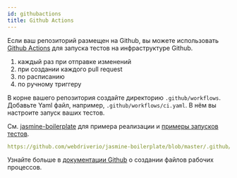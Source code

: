 ```yaml
---
id: githubactions
title: Github Actions
---
```


Если ваш репозиторий размещен на Github, вы можете использовать [Github Actions](https://docs.github.com/en/actions) для запуска тестов на инфраструктуре Github.

1. каждый раз при отправке изменений
2. при создании каждого pull request
3. по расписанию
4. по ручному триггеру

В корне вашего репозитория создайте директорию `.github/workflows`. Добавьте Yaml файл, например, `.github/workflows/ci.yaml`. В нём вы настроите запуск ваших тестов.

См. [jasmine-boilerplate](https://github.com/webdriverio/jasmine-boilerplate/blob/master/.github/workflows/ci.yaml) для примера реализации и [примеры запусков тестов](https://github.com/webdriverio/jasmine-boilerplate/actions?query=workflow%3ACI).

```yaml reference
https://github.com/webdriverio/jasmine-boilerplate/blob/master/.github/workflows/ci.yaml
```

Узнайте больше в [документации Github](https://docs.github.com/en/actions/managing-workflow-runs-and-deployments/managing-workflow-runs/manually-running-a-workflow?tool=cli) о создании файлов рабочих процессов.